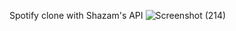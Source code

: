 Spotify clone with Shazam's API
![Screenshot (214)](https://user-images.githubusercontent.com/61096394/221408652-c615e784-c176-4d6b-875c-52b2f4cd4479.png)
